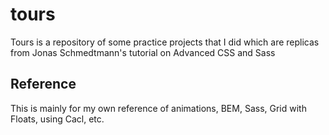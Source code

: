 # tours

Tours is a repository of some practice projects that I did which are replicas from Jonas Schmedtmann's tutorial on Advanced CSS and Sass

## Reference

This is mainly for my own reference of animations, BEM, Sass, Grid with Floats, using Cacl, etc.
